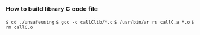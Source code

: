 ### How to build library C code file

`$ cd ./unsafeusing`
`$ gcc -c callClib/*.c`
`$ /usr/bin/ar rs callC.a *.o`
`$ rm callC.o`
